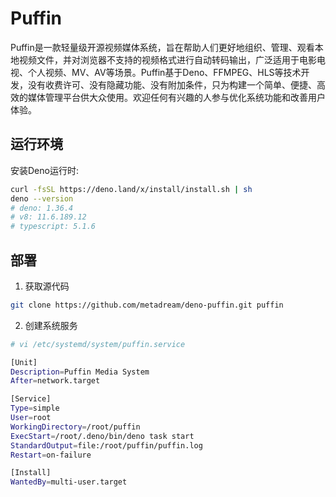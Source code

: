 # Puffin

Puffin是一款轻量级开源视频媒体系统，旨在帮助人们更好地组织、管理、观看本地视频文件，并对浏览器不支持的视频格式进行自动转码输出，广泛适用于电影电视、个人视频、MV、AV等场景。Puffin基于Deno、FFMPEG、HLS等技术开发，没有收费许可、没有隐藏功能、没有附加条件，只为构建一个简单、便捷、高效的媒体管理平台供大众使用。欢迎任何有兴趣的人参与优化系统功能和改善用户体验。

## 运行环境

安装Deno运行时:
```sh
curl -fsSL https://deno.land/x/install/install.sh | sh
deno --version
# deno: 1.36.4
# v8: 11.6.189.12
# typescript: 5.1.6
```

## 部署

1. 获取源代码
```sh
git clone https://github.com/metadream/deno-puffin.git puffin
```
2. 创建系统服务
```sh
# vi /etc/systemd/system/puffin.service

[Unit]
Description=Puffin Media System
After=network.target

[Service]
Type=simple
User=root
WorkingDirectory=/root/puffin
ExecStart=/root/.deno/bin/deno task start
StandardOutput=file:/root/puffin/puffin.log
Restart=on-failure

[Install]
WantedBy=multi-user.target
```